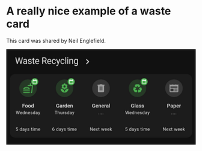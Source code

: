 # A really nice example of a waste card

This card was shared by Neil Englefield. 

![waste card](waste-card-example.jpg)

